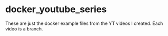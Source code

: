 # docker_youtube_series
These are just the docker example files from the YT videos I created.  Each video is a branch.
